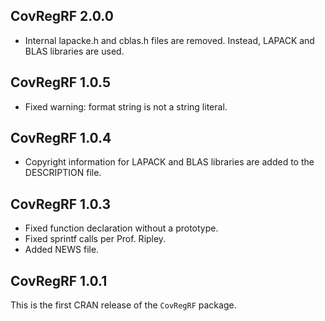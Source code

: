 ## CovRegRF 2.0.0
* Internal lapacke.h and cblas.h files are removed. Instead, LAPACK and BLAS libraries are used.

## CovRegRF 1.0.5
* Fixed warning: format string is not a string literal.

## CovRegRF 1.0.4
* Copyright information for LAPACK and BLAS libraries are added to the DESCRIPTION file.

## CovRegRF 1.0.3
* Fixed function declaration without a prototype.
* Fixed sprintf calls per Prof. Ripley.
* Added NEWS file.

## CovRegRF 1.0.1
This is the first CRAN release of the `CovRegRF` package.
